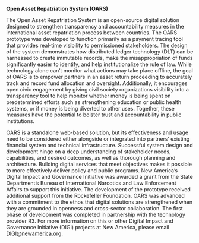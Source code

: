<b>Open Asset Repatriation System (OARS)</b>

The Open Asset Repatriation System is an open-source digital solution designed to strengthen transparency and accountability measures in the international asset repatriation process between countries. The OARS prototype was developed to function primarily as a payment tracing tool that provides real-time visibility to permissioned stakeholders. The design of the system demonstrates how distributed ledger technology (DLT) can be harnessed to create immutable records, make the misappropriation of funds significantly easier to identify, and help institutionalize the rule of law. While technology alone can’t monitor what actions may take place offline, the goal of OARS is to empower partners in an asset return proceeding to accurately track and record fund allocation and oversight. Additionally, it encourages open civic engagement by giving civil society organizations visibility into a transparency tool to help monitor whether money is being spent on predetermined efforts such as strengthening education or public health systems, or if money is being diverted to other uses. Together, these measures have the potential to bolster trust and accountability in public institutions. 

OARS is a standalone web-based solution, but its effectiveness and usage need to be considered either alongside or integrated into partners’ existing financial system and technical infrastructure. Successful system design and development hinge on a deep understanding of stakeholder needs, capabilities, and desired outcomes, as well as thorough planning and architecture. Building digital services that meet objectives makes it possible to more effectively deliver policy and public programs.
New America’s Digital Impact and Governance Initiative was awarded a grant from the State Department’s Bureau of International Narcotics and Law Enforcement Affairs to support this initiative. The development of the prototype received additional support from the Rockefeller Foundation. OARS was advanced with a commitment to the ethos that digital solutions are strengthened when they are grounded in openness and cross-sector collaboration. The first phase of development was completed in partnership with the technology provider R3. For more information on this or other Digital Impact and Governance Initiative (DIGI) projects at New America, please email DIGI@newamerica.org.
